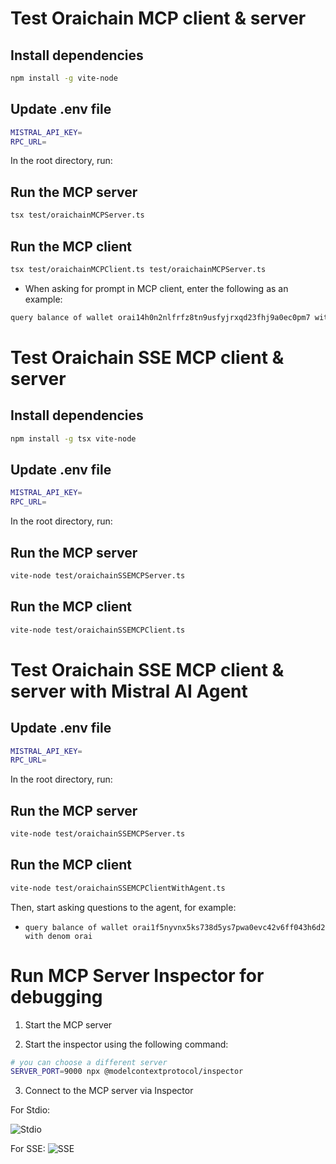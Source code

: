 # Test Oraichain MCP client & server

## Install dependencies

```bash
npm install -g vite-node
```

## Update .env file

```bash
MISTRAL_API_KEY=
RPC_URL=
```

In the root directory, run:

## Run the MCP server

```bash
tsx test/oraichainMCPServer.ts
```

## Run the MCP client

```bash
tsx test/oraichainMCPClient.ts test/oraichainMCPServer.ts
```

- When asking for prompt in MCP client, enter the following as an example:

```bash
query balance of wallet orai14h0n2nlfrfz8tn9usfyjrxqd23fhj9a0ec0pm7 with denom orai
```

# Test Oraichain SSE MCP client & server

## Install dependencies

```bash
npm install -g tsx vite-node
```

## Update .env file

```bash
MISTRAL_API_KEY=
RPC_URL=
```

In the root directory, run:

## Run the MCP server

```bash
vite-node test/oraichainSSEMCPServer.ts
```

## Run the MCP client

```bash
vite-node test/oraichainSSEMCPClient.ts
```

# Test Oraichain SSE MCP client & server with Mistral AI Agent

## Update .env file

```bash
MISTRAL_API_KEY=
RPC_URL=
```

In the root directory, run:

## Run the MCP server

```bash
vite-node test/oraichainSSEMCPServer.ts
```

## Run the MCP client

```bash
vite-node test/oraichainSSEMCPClientWithAgent.ts
```

Then, start asking questions to the agent, for example: 

- `query balance of wallet orai1f5nyvnx5ks738d5ys7pwa0evc42v6ff043h6d2 with denom orai`

# Run MCP Server Inspector for debugging

1. Start the MCP server

2. Start the inspector using the following command:

```bash
# you can choose a different server
SERVER_PORT=9000 npx @modelcontextprotocol/inspector
```

3. Connect to the MCP server via Inspector

For Stdio:

![Stdio](image-1.png)

For SSE:
![SSE](image.png)